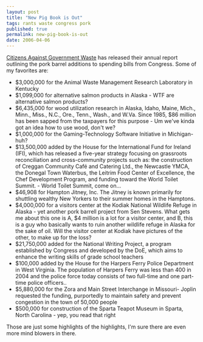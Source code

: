 ```yaml
---
layout: post
title: "New Pig Book is Out"
tags: rants waste congress pork
published: true
permalink: new-pig-book-is-out
date: 2006-04-06
---
```


<a href="http://www.cagw.org/site/PageServer">Citizens Against Government Waste</a> has released their annual report outlining the pork barrel additions to spending bills from Congress.
Some of my favorites are:
<ul>
<li>$3,000,000 for the Animal Waste Management Research Laboratory in Kentucky</li>
<li>$1,099,000 for alternative salmon products in Alaska - WTF are alternative salmon products?</li>
<li>$6,435,000 for wood utilization research in Alaska, Idaho, Maine, Mich., Minn., Miss., N.C., Ore., Tenn., Wash., and W.Va.  Since 1985, $86 million has been sapped from the taxpayers for this purpose - Um we've kinda got an idea how to use wood, don't we?</li>
<li>$1,000,000 for the Gaming-Technology Software Initiative in Michigan- huh?</li>
<li>$13,500,000 added by the House for the International Fund for Ireland (IFI), which has released a five-year strategy focusing on grassroots reconciliation and cross-community projects such as:  the construction of Creggan Community Café and Catering Ltd., the Newcastle YMCA, the Donegal Town Waterbus, the Leitrim Food Center of Excellence, the Chef Development Program, and funding toward the World Toilet Summit. - World Toilet Summit, come on...</li>
<li>$46,908 for Hampton Jitney, Inc.  The Jitney is known primarily for shuttling wealthy New Yorkers to their summer homes in the Hamptons. </li>
<li>$4,000,000 for a visitors center at the Kodiak National Wildlife Refuge in Alaska - yet another pork barrell project from Sen Stevens.  What gets me about this one is A, $4 million is a lot for a visitor center, and B, this is a guy who basically wants to ruin another wildlife refuge in Alaska for the sake of oil.  Will the visitor center at Kodiak have pictures of the other, to make up for the loss?</li>
	<li>$21,750,000 added for the National Writing Project, a program established by Congress and developed by the DoE, which aims to enhance the writing skills of grade school teachers</li>
	<li>$100,000 added by the House for the Harpers Ferry Police Department in West Virginia.  The population of Harpers Ferry was less than 400 in 2004 and the police force today consists of two full-time and one part-time police officers..</li>
	<li>$5,880,000 for the Zora and Main Street Interchange in Missouri- Joplin requested the funding, purportedly to maintain safety and prevent congestion in the town of 50,000 people</li>
	<li>$500,000 for construction of the Sparta Teapot Museum in Sparta, North Carolina - yep, you read that right </li>
</ul>
Those are just some highlights of the highlights, I'm sure there are even more mind blowers in there.
